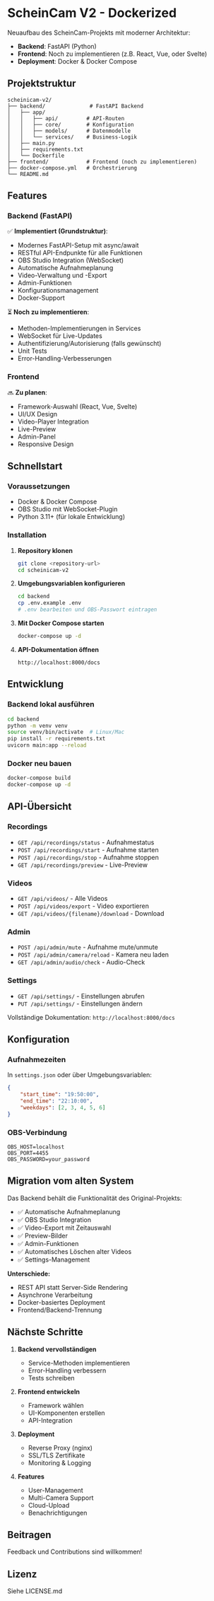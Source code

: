 # ScheinCam V2 - Dockerized

Neuaufbau des ScheinCam-Projekts mit moderner Architektur:
- **Backend**: FastAPI (Python)
- **Frontend**: Noch zu implementieren (z.B. React, Vue, oder Svelte)
- **Deployment**: Docker & Docker Compose

## Projektstruktur

```
scheinicam-v2/
├── backend/              # FastAPI Backend
│   ├── app/
│   │   ├── api/         # API-Routen
│   │   ├── core/        # Konfiguration
│   │   ├── models/      # Datenmodelle
│   │   └── services/    # Business-Logik
│   ├── main.py
│   ├── requirements.txt
│   └── Dockerfile
├── frontend/            # Frontend (noch zu implementieren)
├── docker-compose.yml   # Orchestrierung
└── README.md
```

## Features

### Backend (FastAPI)

✅ **Implementiert (Grundstruktur)**:
- Modernes FastAPI-Setup mit async/await
- RESTful API-Endpunkte für alle Funktionen
- OBS Studio Integration (WebSocket)
- Automatische Aufnahmeplanung
- Video-Verwaltung und -Export
- Admin-Funktionen
- Konfigurationsmanagement
- Docker-Support

⏳ **Noch zu implementieren**:
- Methoden-Implementierungen in Services
- WebSocket für Live-Updates
- Authentifizierung/Autorisierung (falls gewünscht)
- Unit Tests
- Error-Handling-Verbesserungen

### Frontend

🔜 **Zu planen**:
- Framework-Auswahl (React, Vue, Svelte)
- UI/UX Design
- Video-Player Integration
- Live-Preview
- Admin-Panel
- Responsive Design

## Schnellstart

### Voraussetzungen

- Docker & Docker Compose
- OBS Studio mit WebSocket-Plugin
- Python 3.11+ (für lokale Entwicklung)

### Installation

1. **Repository klonen**
   ```bash
   git clone <repository-url>
   cd scheinicam-v2
   ```

2. **Umgebungsvariablen konfigurieren**
   ```bash
   cd backend
   cp .env.example .env
   # .env bearbeiten und OBS-Passwort eintragen
   ```

3. **Mit Docker Compose starten**
   ```bash
   docker-compose up -d
   ```

4. **API-Dokumentation öffnen**
   ```
   http://localhost:8000/docs
   ```

## Entwicklung

### Backend lokal ausführen

```bash
cd backend
python -m venv venv
source venv/bin/activate  # Linux/Mac
pip install -r requirements.txt
uvicorn main:app --reload
```

### Docker neu bauen

```bash
docker-compose build
docker-compose up -d
```

## API-Übersicht

### Recordings
- `GET /api/recordings/status` - Aufnahmestatus
- `POST /api/recordings/start` - Aufnahme starten
- `POST /api/recordings/stop` - Aufnahme stoppen
- `GET /api/recordings/preview` - Live-Preview

### Videos
- `GET /api/videos/` - Alle Videos
- `POST /api/videos/export` - Video exportieren
- `GET /api/videos/{filename}/download` - Download

### Admin
- `POST /api/admin/mute` - Aufnahme mute/unmute
- `POST /api/admin/camera/reload` - Kamera neu laden
- `GET /api/admin/audio/check` - Audio-Check

### Settings
- `GET /api/settings/` - Einstellungen abrufen
- `PUT /api/settings/` - Einstellungen ändern

Vollständige Dokumentation: `http://localhost:8000/docs`

## Konfiguration

### Aufnahmezeiten

In `settings.json` oder über Umgebungsvariablen:

```json
{
    "start_time": "19:50:00",
    "end_time": "22:10:00",
    "weekdays": [2, 3, 4, 5, 6]
}
```

### OBS-Verbindung

```env
OBS_HOST=localhost
OBS_PORT=4455
OBS_PASSWORD=your_password
```

## Migration vom alten System

Das Backend behält die Funktionalität des Original-Projekts:

- ✅ Automatische Aufnahmeplanung
- ✅ OBS Studio Integration
- ✅ Video-Export mit Zeitauswahl
- ✅ Preview-Bilder
- ✅ Admin-Funktionen
- ✅ Automatisches Löschen alter Videos
- ✅ Settings-Management

**Unterschiede:**
- REST API statt Server-Side Rendering
- Asynchrone Verarbeitung
- Docker-basiertes Deployment
- Frontend/Backend-Trennung

## Nächste Schritte

1. **Backend vervollständigen**
   - Service-Methoden implementieren
   - Error-Handling verbessern
   - Tests schreiben

2. **Frontend entwickeln**
   - Framework wählen
   - UI-Komponenten erstellen
   - API-Integration

3. **Deployment**
   - Reverse Proxy (nginx)
   - SSL/TLS Zertifikate
   - Monitoring & Logging

4. **Features**
   - User-Management
   - Multi-Camera Support
   - Cloud-Upload
   - Benachrichtigungen

## Beitragen

Feedback und Contributions sind willkommen!

## Lizenz

Siehe LICENSE.md
